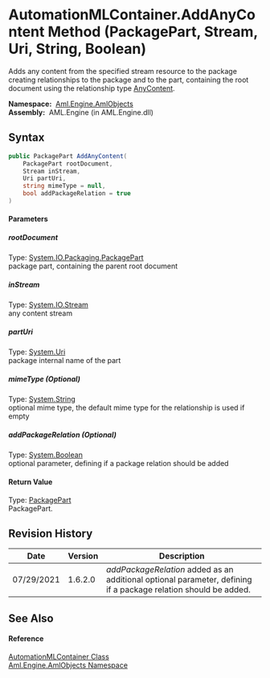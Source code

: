 AutomationMLContainer.AddAnyContent Method (PackagePart, Stream, Uri, String, Boolean)
======================================================================================
Adds any content from the specified stream resource to the package creating relationships to the package and to the part, containing the root document using the relationship type [AnyContent][1].

  **Namespace:**  [Aml.Engine.AmlObjects][2]  
  **Assembly:**  AML.Engine (in AML.Engine.dll)

Syntax
------

```csharp
public PackagePart AddAnyContent(
	PackagePart rootDocument,
	Stream inStream,
	Uri partUri,
	string mimeType = null,
	bool addPackageRelation = true
)
```

#### Parameters

##### *rootDocument*
Type: [System.IO.Packaging.PackagePart][3]  
 package part, containing the parent root document

##### *inStream*
Type: [System.IO.Stream][4]  
 any content stream

##### *partUri*
Type: [System.Uri][5]  
 package internal name of the part

##### *mimeType* (Optional)
Type: [System.String][6]  
 optional mime type, the default mime type for the relationship is used if empty

##### *addPackageRelation* (Optional)
Type: [System.Boolean][7]  
 optional parameter, defining if a package relation should be added

#### Return Value
Type: [PackagePart][3]  
 PackagePart. 

Revision History
----------------

Date       | Version | Description                                                                                                     
---------- | ------- | --------------------------------------------------------------------------------------------------------------- 
07/29/2021 | 1.6.2.0 | *addPackageRelation* added as an additional optional parameter, defining if a package relation should be added. 


See Also
--------

#### Reference
[AutomationMLContainer Class][8]  
[Aml.Engine.AmlObjects Namespace][2]  

[1]: ../AutomationMLContainer_RelationshipType/AnyContent.md
[2]: ../README.md
[3]: https://docs.microsoft.com/dotnet/api/system.io.packaging.packagepart
[4]: https://docs.microsoft.com/dotnet/api/system.io.stream
[5]: https://docs.microsoft.com/dotnet/api/system.uri
[6]: https://docs.microsoft.com/dotnet/api/system.string
[7]: https://docs.microsoft.com/dotnet/api/system.boolean
[8]: README.md
[9]: https://www.automationml.org
[10]: ../../icons/logoShade.png